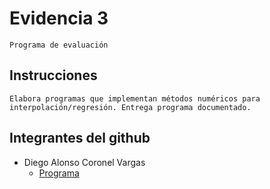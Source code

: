 # Evidencia 3
    Programa de evaluación

## Instrucciones
    Elabora programas que implementan métodos numéricos para interpolación/regresión. Entrega programa documentado.

## Integrantes del github
- Diego Alonso Coronel Vargas
    - [Programa](/Tema%205/Evidencia3/T5%20-%20E3%20-%20Programa.pdf)